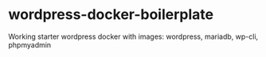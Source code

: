 # wordpress-docker-boilerplate
Working starter wordpress docker with images: wordpress, mariadb, wp-cli, phpmyadmin

